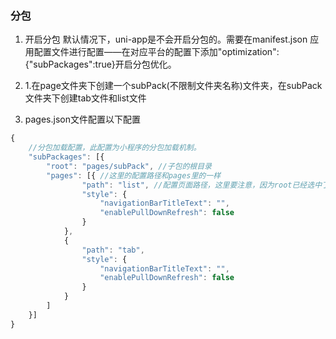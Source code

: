### 分包
1. 开启分包
默认情况下，uni-app是不会开启分包的。需要在manifest.json 应用配置文件进行配置——在对应平台的配置下添加"optimization":{"subPackages":true}开启分包优化。

2. 1.在page文件夹下创建一个subPack(不限制文件夹名称)文件夹，在subPack文件夹下创建tab文件和list文件
3. pages.json文件配置以下配置
```javascript
{
    //分包加载配置，此配置为小程序的分包加载机制。
	"subPackages": [{
		"root": "pages/subPack", //子包的根目录
		"pages": [{ //这里的配置路径和pages里的一样
				"path": "list", //配置页面路径，这里要注意，因为root已经选中了文件夹，所以我们只要填写文件名就好
				"style": {
					"navigationBarTitleText": "",
					"enablePullDownRefresh": false
				}
			},
			{
				"path": "tab",
				"style": {
					"navigationBarTitleText": "",
					"enablePullDownRefresh": false
				}
			}
		]
	}]
}
```